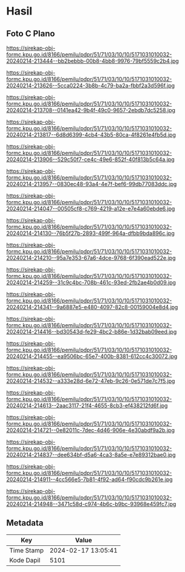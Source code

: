 # Hasil

## Foto C Plano

https://sirekap-obj-formc.kpu.go.id/8166/pemilu/pdpr/51/71/03/10/10/5171031010032-20240214-213444--bb2bebbb-00b8-4bb8-9976-79bf5559c2b4.jpg

https://sirekap-obj-formc.kpu.go.id/8166/pemilu/pdpr/51/71/03/10/10/5171031010032-20240214-213626--5cca0224-3b8b-4c79-ba2a-fbbf2a3d596f.jpg

https://sirekap-obj-formc.kpu.go.id/8166/pemilu/pdpr/51/71/03/10/10/5171031010032-20240214-213708--0141ea42-9b4f-49c0-9657-2ebdb7dc5258.jpg

https://sirekap-obj-formc.kpu.go.id/8166/pemilu/pdpr/51/71/03/10/10/5171031010032-20240214-213817--6d8d6399-4cb4-43b5-80ca-4f8261e4fb5d.jpg

https://sirekap-obj-formc.kpu.go.id/8166/pemilu/pdpr/51/71/03/10/10/5171031010032-20240214-213906--529c50f7-ce4c-49e6-852f-40f813b5c64a.jpg

https://sirekap-obj-formc.kpu.go.id/8166/pemilu/pdpr/51/71/03/10/10/5171031010032-20240214-213957--0830ec48-93a4-4e7f-bef6-99db77083ddc.jpg

https://sirekap-obj-formc.kpu.go.id/8166/pemilu/pdpr/51/71/03/10/10/5171031010032-20240214-214047--00505cf8-c769-4219-a12e-e7e4a60ebde6.jpg

https://sirekap-obj-formc.kpu.go.id/8166/pemilu/pdpr/51/71/03/10/10/5171031010032-20240214-214130--76b5f27b-2893-499f-964a-dfbb9bda896c.jpg

https://sirekap-obj-formc.kpu.go.id/8166/pemilu/pdpr/51/71/03/10/10/5171031010032-20240214-214210--95a7e353-67a6-4dce-9768-6f390ead522e.jpg

https://sirekap-obj-formc.kpu.go.id/8166/pemilu/pdpr/51/71/03/10/10/5171031010032-20240214-214259--31c9c4bc-708b-461c-93ed-2fb2ae4b0d09.jpg

https://sirekap-obj-formc.kpu.go.id/8166/pemilu/pdpr/51/71/03/10/10/5171031010032-20240214-214341--9a6887e5-e480-4097-82c8-00159004e8d4.jpg

https://sirekap-obj-formc.kpu.go.id/8166/pemilu/pdpr/51/71/03/10/10/5171031010032-20240214-214416--bd30543d-fe29-4bc2-b86e-1d32bab09eed.jpg

https://sirekap-obj-formc.kpu.go.id/8166/pemilu/pdpr/51/71/03/10/10/5171031010032-20240214-214455--ea9506bc-65e7-400b-8381-612cc4c30072.jpg

https://sirekap-obj-formc.kpu.go.id/8166/pemilu/pdpr/51/71/03/10/10/5171031010032-20240214-214532--a333e28d-6e72-47eb-9c26-0e571de7c7f5.jpg

https://sirekap-obj-formc.kpu.go.id/8166/pemilu/pdpr/51/71/03/10/10/5171031010032-20240214-214613--2aac3117-21f4-4655-8cb3-ef438212fd6f.jpg

https://sirekap-obj-formc.kpu.go.id/8166/pemilu/pdpr/51/71/03/10/10/5171031010032-20240214-214721--0e82011c-7dec-4d46-906e-4e30abdf9a2b.jpg

https://sirekap-obj-formc.kpu.go.id/8166/pemilu/pdpr/51/71/03/10/10/5171031010032-20240214-214837--dee634bf-d5a6-4ca3-8a5e-e7e89312bae0.jpg

https://sirekap-obj-formc.kpu.go.id/8166/pemilu/pdpr/51/71/03/10/10/5171031010032-20240214-214911--4cc566e5-7b81-4f92-ad64-f90cdc9b261e.jpg

https://sirekap-obj-formc.kpu.go.id/8166/pemilu/pdpr/51/71/03/10/10/5171031010032-20240214-214948--3471c58d-c974-4b6c-b9bc-93968e459fc7.jpg


## Metadata

| Key        | Value               |
| ---------- | ------------------- |
| Time Stamp | 2024-02-17 13:05:41 |
| Kode Dapil | 5101                |




